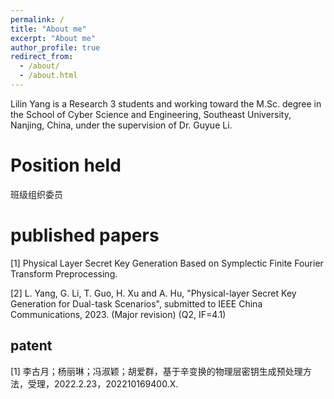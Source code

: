 ```yaml
---
permalink: /
title: "About me"
excerpt: "About me"
author_profile: true
redirect_from: 
  - /about/
  - /about.html
---
```


Lilin Yang  is a Research 3 students and working toward the M.Sc. degree in the School of Cyber Science and Engineering, Southeast University, Nanjing, China, under the supervision of Dr. Guyue Li. 

Position held
======
班级组织委员

published papers
======
[1] Physical Layer Secret Key Generation Based on Symplectic Finite Fourier Transform Preprocessing.

[2] L. Yang, G. Li, T. Guo, H. Xu and A. Hu, "Physical-layer Secret Key Generation for Dual-task Scenarios", submitted to IEEE China Communications, 2023. (Major revision) (Q2, IF=4.1)


patent
------
[1] 李古月；杨丽琳；冯淑颖；胡爱群，基于辛变换的物理层密钥生成预处理方法，受理，2022.2.23，202210169400.X.



